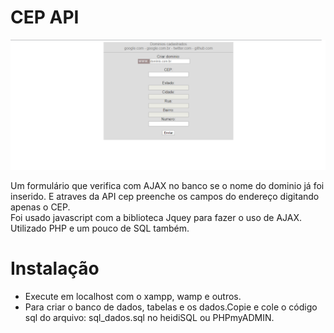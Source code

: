 # CEP API
<img src="dominio.png">
<br/>

Um formulário que verifica com AJAX no banco se o nome do dominio já foi inserido. E atraves da API cep preenche os campos do endereço digitando apenas o CEP.<br/>
Foi usado javascript com a biblioteca Jquey para fazer o uso de AJAX. Utilizado PHP e um pouco de SQL também.


# Instalação

<ul>
  <li>Execute em localhost com o xampp, wamp e outros.</li>
  <li>Para criar o banco de dados, tabelas e os dados.Copie e cole o código sql do arquivo: sql_dados.sql no heidiSQL ou PHPmyADMIN.</li>
</ul>
